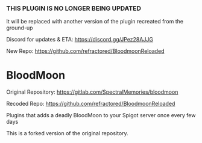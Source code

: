 ### THIS PLUGIN IS NO LONGER BEING UPDATED
It will be replaced with another version of the plugin recreated from the ground-up

Discord for updates & ETA: https://discord.gg/JPez28AJJG

New Repo: https://github.com/refractored/BloodmoonReloaded


# BloodMoon

Original Repository: https://gitlab.com/SpectralMemories/bloodmoon

Recoded Repo: https://github.com/refractored/BloodmoonReloaded

Plugins that adds a deadly BloodMoon to your Spigot server once every few days

This is a forked version of the original repository.
